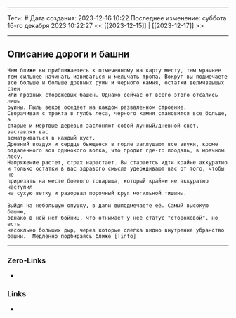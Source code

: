 ___
Теги: #
Дата создания: 2023-12-16 10:22 
Последнее изменение: суббота 16-го декабря 2023 10:22:27
<< [[2023-12-15]] | [[2023-12-17]] >> 
___
## Описание дороги и башни

	Чем ближе вы приближаетесь к отмеченному на карту месту, тем мрачнее   
	тем сильнее начинать извиваться и мельчать тропа. Вокруг вы подмечаете
	все больше и больше древних руин и черного камня, остатки величваышых стен
	или грозных сторожевых башен. Однако сейчас от всего этого отсались лишь 
	руины. Пыль веков оседает на каждом разваленном строение.
	Сворачивая с тракта в гулбь леса, черного камня становится все больше, а 
	старые и мертвые деревья заслоняют собой лунный/дневной свет, заставляя вас
	всматриваться в каждый куст.
	Древний воздух и сердце бьющееся в горле заглушают все звуки, кроме 
	отдаленного воя одинокого волка, что продит где-то поодаль, в мрачном лесу.
	Напряжение растет, страх нарастает. Вы стараетсь идти крайне аккуратно
	и только остатки в вас здравого смысла удерждивают вас от того, чтобы не 
	прирезать на месте боевого товарища, который крайне не аккуратно наступил 
	на сухую ветку и разорвал порочный круг могильной тишины.
	
	Выйдя на небольшую опушку, в дали выподмечаете её. Самый высокую башню,
	однако в ней нет бойниц, что отнимает у неё статус "сторожевой", но есть 
	несоклько больших дыр, через которые слегка видно внутренне убранство 
	башни.  Медленно подбираясь ближе [!info] 
	
___
### Zero-Links
- 

### Links
- 
